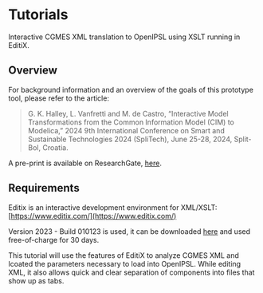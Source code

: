 # Tutorials
Interactive CGMES XML translation to OpenIPSL using XSLT running in EditiX.

## Overview
For background information and an overview of the goals of this prototype tool, please refer to the article:
> G. K. Halley, L. Vanfretti and M. de Castro, “Interactive Model Transformations from the Common Information Model (CIM) to Modelica,” 2024 9th International Conference on Smart and Sustainable Technologies 2024 (SpliTech), June 25-28, 2024, Split-Bol, Croatia.

A pre-print is available on ResearchGate, [here]().

## Requirements
Editix is an interactive development environment for XML/XSLT:
[https://www.editix.com/](https://www.editix.com/)

Version 2023 - Build 010123 is used, it can be downloaded [here](https://www.editix.com/#download) and used free-of-charge for 30 days.

This tutorial will use the features of EditiX to analyze CGMES XML and lcoated the parameters necessary to load into OpenIPSL. While editing XML, it also allows quick and clear separation of components into files that show up as tabs.